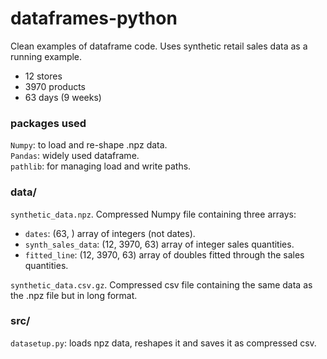 # dataframes-python

Clean examples of dataframe code. Uses synthetic retail sales data as a running example.

- 12 stores
- 3970 products
- 63 days (9 weeks)

### packages used
`Numpy`: to load and re-shape .npz data.  
`Pandas`: widely used dataframe.  
`pathlib`: for managing load and write paths.  

### data/

`synthetic_data.npz`. Compressed Numpy file containing three arrays:

- `dates`: (63, ) array of integers (not dates).  
- `synth_sales_data`: (12, 3970, 63) array of integer sales quantities.  
- `fitted_line`: (12, 3970, 63) array of doubles fitted through the sales quantities. 

`synthetic_data.csv.gz`. Compressed csv file containing the same data as the .npz file but in long format.

### src/

`datasetup.py`: loads npz data, reshapes it and saves it as compressed csv.
